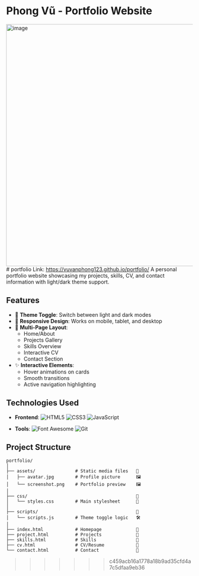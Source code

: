 # Phong Vũ - Portfolio Website

<img width="1344" height="654" alt="image" src="https://github.com/user-attachments/assets/70289ec7-b5c2-4bca-8459-c635dbe5264e" /># portfolio
Link: https://vuvanphong123.github.io/portfolio/
A personal portfolio website showcasing my projects, skills, CV, and contact information with light/dark theme support.

## Features

- 🎨 **Theme Toggle**: Switch between light and dark modes
- 📱 **Responsive Design**: Works on mobile, tablet, and desktop
- 📂 **Multi-Page Layout**:
  - Home/About
  - Projects Gallery
  - Skills Overview
  - Interactive CV
  - Contact Section
- ✨ **Interactive Elements**:
  - Hover animations on cards
  - Smooth transitions
  - Active navigation highlighting

## Technologies Used

- **Frontend**:
  ![HTML5](https://img.shields.io/badge/-HTML5-E34F26?logo=html5&logoColor=white)
  ![CSS3](https://img.shields.io/badge/-CSS3-1572B6?logo=css3&logoColor=white)
  ![JavaScript](https://img.shields.io/badge/-JavaScript-F7DF1E?logo=javascript&logoColor=black)
  
- **Tools**:
  ![Font Awesome](https://img.shields.io/badge/-Font_Awesome-528DD7?logo=font-awesome&logoColor=white)
  ![Git](https://img.shields.io/badge/-Git-F05032?logo=git&logoColor=white)

## Project Structure

```
portfolio/
│
├── assets/               # Static media files   📁
│   ├── avatar.jpg        # Profile picture      🖼️
│   └── screenshot.png    # Portfolio preview    🖼️
│
├── css/                                         📁
│   └── styles.css        # Main stylesheet      🎨
│
├── scripts/                                     📁
│   └── scripts.js        # Theme toggle logic   🛠️
│
├── index.html            # Homepage             📄
├── project.html          # Projects             📄
├── skills.html           # Skills               📄
├── cv.html               # CV/Resume            📄
└── contact.html          # Contact              📄
```
>>>>>>> c459acb16a1778a18b9ad35cfd4a7c5dfaa9eb36
